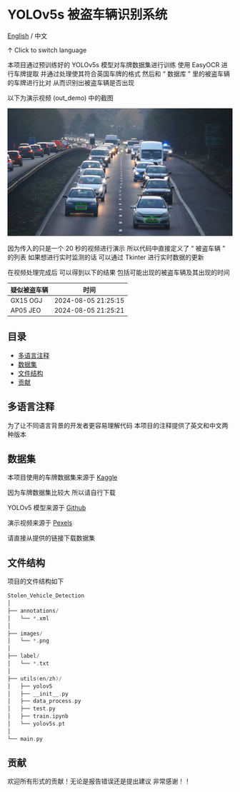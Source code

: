# YOLOv5s 被盗车辆识别系统

[English](readme.md)  /  中文

↑ Click to switch language

本项目通过预训练好的 YOLOv5s 模型对车牌数据集进行训练 使用 EasyOCR 进行车牌提取 并通过处理使其符合英国车牌的格式 然后和 “ 数据库 ” 里的被盗车辆的车牌进行比对 从而识别出被盗车辆是否出现

以下为演示视频 (out_demo) 中的截图

![演示图片](demo.png)

因为传入的只是一个 20 秒的视频进行演示 所以代码中直接定义了 “ 被盗车辆 ” 的列表 如果想进行实时监测的话 可以通过 Tkinter 进行实时数据的更新

在视频处理完成后 可以得到以下的结果 包括可能出现的被盗车辆及其出现的时间

| 疑似被盗车辆      | 时间                  |
|-------------|---------------------|
| GX15 OGJ    | 2024-08-05 21:25:15 |
| AP05 JEO    | 2024-08-05 21:25:21 |

## 目录

- [多语言注释](#多语言注释)
- [数据集](#数据集)
- [文件结构](#文件结构)
- [贡献](#贡献)

## 多语言注释

为了让不同语言背景的开发者更容易理解代码 本项目的注释提供了英文和中文两种版本

## 数据集

本项目使用的车牌数据集来源于 [Kaggle](https://www.kaggle.com/datasets/andrewmvd/car-plate-detection)

因为车牌数据集比较大 所以请自行下载

YOLOv5 模型来源于 [Github](https://github.com/ultralytics/yolov5)

演示视频来源于 [Pexels](https://www.pexels.com/video/traffic-flow-in-the-highway-2103099/)

请直接从提供的链接下载数据集

## 文件结构

项目的文件结构如下

```c++
Stolen_Vehicle_Detection 
│
├── annotations/
│   └── *.xml
│
├── images/
│   └── *.png
│
├── label/
│   └── *.txt
│
├── utils(en/zh)/
│   ├── yolov5
│   ├── __init__.py
│   ├── data_process.py
│   ├── test.py
│   ├── train.ipynb
│   └── yolov5s.pt
│
└── main.py 
```

## 贡献

欢迎所有形式的贡献！无论是报告错误还是提出建议 非常感谢！！